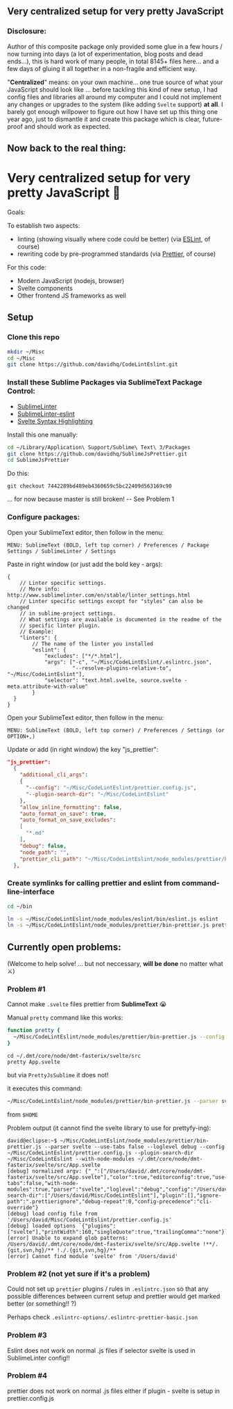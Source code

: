 ## Very centralized setup for very pretty JavaScript

### Disclosure:

Author of this composite package only provided some glue in a few hours / now turning into days (a lot of experimentation, blog posts and dead ends...), this is hard work of many people, in total 8145+ files here... and a few days of gluing it all together in a non-fragile and efficient way.

"__Centralized__" means: on your own machine... one true source of what your JavaScript should look like ... before tackling this kind of new setup, I had config files and libraries all around my computer and I could not implement any changes or upgrades to the system (like adding `Svelte` support) **at all**. I barely got enough willpower to figure out how I have set up this thing one year ago, just to dismantle it and create this package which is clear, future-proof and should work as expected.

## Now back to the real thing:

# Very centralized setup for very pretty JavaScript 🚀

Goals:

To establish two aspects:

- linting (showing visually where code could be better) (via [ESLint](https://eslint.org), of course)
- rewriting code by pre-programmed standards (via [Prettier](https://prettier.io), of course)

For this code:

- Modern JavaScript (nodejs, browser)
- Svelte components
- Other frontend JS frameworks as well


## Setup

### Clone this repo

```bash
mkdir ~/Misc
cd ~/Misc
git clone https://github.com/davidhq/CodeLintEslint.git
```

### Install these Sublime Packages via SublimeText **Package Control**:

- [SublimeLinter](https://github.com/SublimeLinter/SublimeLinter)
- [SublimeLinter-eslint](https://github.com/SublimeLinter/SublimeLinter-eslint)
- [Svelte Syntax Highlighting](https://github.com/corneliusio/svelte-sublime)

Install this one manually:

```bash
cd ~/Library/Application\ Support/Sublime\ Text\ 3/Packages
git clone https://github.com/davidhq/SublimeJsPrettier.git
cd SublimeJsPrettier
```

Do this:

```
git checkout 7442289bd489eb4360659c5bc22409d563169c90
```

... for now because master is still broken! -- See Problem 1


### Configure packages:

Open your SublimeText editor, then follow in the menu:

```
MENU: SublimeText (BOLD, left top corner) / Preferences / Package Settings / SublimeLinter / Settings
```

Paste in right window (or just add the bold key - args):

```
{
    // Linter specific settings.
    // More info: http://www.sublimelinter.com/en/stable/linter_settings.html
    // Linter specific settings except for "styles" can also be changed
    // in sublime-project settings.
    // What settings are available is documented in the readme of the
    // specific linter plugin.
    // Example:
    "linters": {
        // The name of the linter you installed
        "eslint": {
            "excludes": ["*/*.html"],
            "args": ["-c", "~/Misc/CodeLintEslint/.eslintrc.json",
                     "--resolve-plugins-relative-to", "~/Misc/CodeLintEslint"],
            "selector": "text.html.svelte, source.svelte - meta.attribute-with-value"
        }
  }
}
```

Open your SublimeText editor, then follow in the menu:

```
MENU: SublimeText (BOLD, left top corner) / Preferences / Settings (or OPTION+,)
```

Update or add (in right window) the key "js_prettier":

```json
"js_prettier":
  {
    "additional_cli_args":
    {
      "--config": "~/Misc/CodeLintEslint/prettier.config.js",
      "--plugin-search-dir": "~/Misc/CodeLintEslint"
    },
    "allow_inline_formatting": false,
    "auto_format_on_save": true,
    "auto_format_on_save_excludes":
    [
      "*.md"
    ],
    "debug": false,
    "node_path": "",
    "prettier_cli_path": "~/Misc/CodeLintEslint/node_modules/prettier/bin-prettier.js"
  },
```

### Create symlinks for calling prettier and eslint from command-line-interface

```bash
cd ~/bin

ln -s ~/Misc/CodeLintEslint/node_modules/eslint/bin/eslint.js eslint
ln -s ~/Misc/CodeLintEslint/node_modules/prettier/bin-prettier.js prettier
```


## Currently open problems:

(Welcome to help solve! ... but not neccessary, **will be done** no matter what ⚔️)

### Problem #1

Cannot make `.svelte` files prettier from **SublimeText** 😭

Manual `pretty` command like this works:

```bash
function pretty {
  ~/Misc/CodeLintEslint/node_modules/prettier/bin-prettier.js --config ~/Misc/CodeLintEslint/prettier.config.js --plugin-search-dir ~/Misc/CodeLintEslint "$@"
}
```

```
cd ~/.dmt/core/node/dmt-fasterix/svelte/src
pretty App.svelte
```

but via `PrettyJsSublime` it does not!

it executes this command:

```bash
~/Misc/CodeLintEslint/node_modules/prettier/bin-prettier.js --parser svelte --use-tabs false --loglevel debug --config ~/Misc/CodeLintEslint/prettier.config.js --plugin-search-dir ~/Misc/CodeLintEslint --with-node-modules ~/.dmt/core/node/dmt-fasterix/svelte/src/App.svelte
```

from `$HOME`

Problem output (it cannot find the svelte library to use for prettyfy-ing):

```
david@eclipse:~$ ~/Misc/CodeLintEslint/node_modules/prettier/bin-prettier.js --parser svelte --use-tabs false --loglevel debug --config ~/Misc/CodeLintEslint/prettier.config.js --plugin-search-dir ~/Misc/CodeLintEslint --with-node-modules ~/.dmt/core/node/dmt-fasterix/svelte/src/App.svelte
[debug] normalized argv: {"_":["/Users/david/.dmt/core/node/dmt-fasterix/svelte/src/App.svelte"],"color":true,"editorconfig":true,"use-tabs":false,"with-node-modules":true,"parser":"svelte","loglevel":"debug","config":"/Users/david/Misc/CodeLintEslint/prettier.config.js","plugin-search-dir":["/Users/david/Misc/CodeLintEslint"],"plugin":[],"ignore-path":".prettierignore","debug-repeat":0,"config-precedence":"cli-override"}
[debug] load config file from '/Users/david/Misc/CodeLintEslint/prettier.config.js'
[debug] loaded options `{"plugins":["svelte"],"printWidth":160,"singleQuote":true,"trailingComma":"none"}`
[error] Unable to expand glob patterns: /Users/david/.dmt/core/node/dmt-fasterix/svelte/src/App.svelte !**/.{git,svn,hg}/** !./.{git,svn,hg}/**
[error] Cannot find module 'svelte' from '/Users/david'
```

### Problem #2 (not yet sure if it's a problem)

Could not set up `prettier` plugins / rules in `.eslintrc.json` so that any possible differences between current setup and prettier would get marked better (or something!! ?)

Perhaps check `.eslintrc-options/.eslintrc-prettier-basic.json`

### Problem #3

Eslint does not work on normal .js files if selector svelte is used in SublimeLinter config!!

### Problem #4

prettier does not work on normal .js files either if plugin - svelte is setup in prettier.config.js
